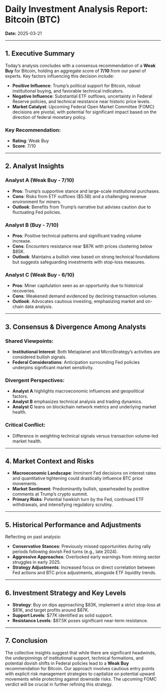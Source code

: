 # Daily Investment Analysis Report: Bitcoin (BTC)
**Date:** 2025-03-21

---

## 1. Executive Summary
Today’s analysis concludes with a consensus recommendation of a **Weak Buy** for Bitcoin, holding an aggregate score of **7/10** from our panel of experts. Key factors influencing this decision include:

- **Positive Influence**: Trump’s political support for Bitcoin, robust institutional buying, and favorable technical indicators.
- **Negative Influence**: Substantial ETF outflows, uncertainty in Federal Reserve policies, and technical resistance near historic price levels.
- **Market Catalyst**: Upcoming Federal Open Market Committee (FOMC) decisions are pivotal, with potential for significant impact based on the direction of federal monetary policy.

### Key Recommendation:
- **Rating**: Weak Buy
- **Score**: 7/10

---

## 2. Analyst Insights
### Analyst A (Weak Buy - 7/10)
- **Pros**: Trump’s supportive stance and large-scale institutional purchases.
- **Cons**: Risks from ETF outflows ($5.5B) and a challenging revenue environment for miners.
- **Outlook**: Benefits from Trump’s narrative but advises caution due to fluctuating Fed policies.

### Analyst B (Buy - 7/10)
- **Pros**: Positive technical patterns and significant trading volume increase.
- **Cons**: Encounters resistance near $87K with prices clustering below $85K.
- **Outlook**: Maintains a bullish view based on strong technical foundations but suggests safeguarding investments with stop-loss measures.

### Analyst C (Weak Buy - 6/10)
- **Pros**: Miner capitulation seen as an opportunity due to historical recoveries.
- **Cons**: Weakened demand evidenced by declining transaction volumes.
- **Outlook**: Advocates cautious investing, emphasizing market and on-chain data analysis.

---

## 3. Consensus & Divergence Among Analysts
### Shared Viewpoints:
- **Institutional Interest**: Both Metaplanet and MicroStrategy’s activities are considered bullish signals.
- **Federal Considerations**: Anticipation surrounding Fed policies underpins significant market sensitivity.

### Divergent Perspectives:
- **Analyst A** highlights macroeconomic influences and geopolitical factors.
- **Analyst B** emphasizes technical analysis and trading dynamics.
- **Analyst C** leans on blockchain network metrics and underlying market health.

### Critical Conflict:
- Difference in weighting technical signals versus transaction volume-led market health.

---

## 4. Market Context and Risks
- **Macroeconomic Landscape**: Imminent Fed decisions on interest rates and quantitative tightening could drastically influence BTC price movements.
- **Market Sentiment**: Predominantly bullish, spearheaded by positive comments at Trump’s crypto summit.
- **Primary Risks**: Potential hawkish turn by the Fed, continued ETF withdrawals, and intensifying regulatory scrutiny.

---

## 5. Historical Performance and Adjustments
Reflecting on past analysis:
- **Conservative Stances**: Previously missed opportunities during rally periods following dovish Fed turns (e.g., late 2024).
- **Aggressive Approaches**: Overlooked early warnings from mining sector struggles in early 2025.
- **Strategy Adjustments**: Increased focus on direct correlation between Fed actions and BTC price adjustments, alongside ETF liquidity trends.

---

## 6. Investment Strategy and Key Levels
- **Strategy**: Buy on dips approaching $83K, implement a strict stop-loss at $81K, and target profits around $87K.
- **Support Levels**: $77K identified as solid support.
- **Resistance Levels**: $87.5K poses significant near-term resistance.

---

## 7. Conclusion
The collective insights suggest that while there are significant headwinds, the underpinnings of institutional support, technical formations, and potential dovish shifts in Federal policies lead to a **Weak Buy** recommendation for Bitcoin. Our approach involves cautious entry points with explicit risk management strategies to capitalize on potential upward movements while protecting against downside risks. The upcoming FOMC verdict will be crucial in further refining this strategy.
